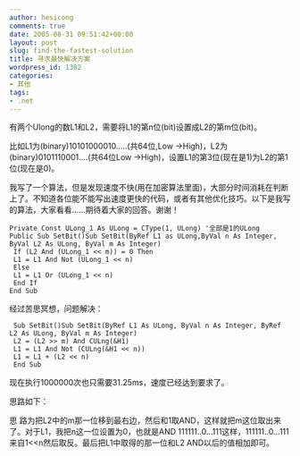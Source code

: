 ```yaml
---
author: hesicong
comments: true
date: 2005-08-31 09:51:42+00:00
layout: post
slug: find-the-fastest-solution
title: 寻求最快解决方案
wordpress_id: 1382
categories:
- 其他
tags:
- .net
---
```



有两个Ulong的数L1和L2，需要将L1的第n位(bit)设置成L2的第m位(bit)。

比如L1为(binary)10101000010.....(共64位,Low ->High)，L2为(binary)0101110001....(共64位Low ->High)，设置L1的第3位(现在是1)为L2的第1位(现在是0)。

我写了一个算法，但是发现速度不快(用在加密算法里面)，大部分时间消耗在判断上了。不知道各位能不能写出速度更快的代码，或者有其他优化技巧。以下是我写的算法，大家看看……期待着大家的回答。谢谢！

```
Private Const ULong_1 As ULong = CType(1, ULong) '全部是1的ULong
Public Sub SetBit()Sub SetBit(ByRef L1 as ULong,ByVal n As Integer, ByVal L2 As ULong, ByVal m As Integer)
 If (L2 And (ULong_1 << m)) = 0 Then
 L1 = L1 And Not (ULong_1 << n)
 Else
 L1 = L1 Or (ULong_1 << n)
 End If
End Sub
```

经过苦思冥想，问题解决：

```
 Sub SetBit()Sub SetBit(ByRef L1 As ULong, ByVal n As Integer, ByRef L2 As ULong, ByVal m As Integer)
 L2 = (L2 >> m) And CULng(&H1)
 L1 = L1 And Not (CULng(&H1 << n))
 L1 = L1 + (L2 << n)
 End Sub
```

现在执行1000000次也只需要31.25ms，速度已经达到要求了。

思路如下：

思 路为把L2中的m那一位移到最右边，然后和1取AND，这样就把m这位取出来了。对于L1，我把n这一位设置为0，也就是AND 111111..0...111这样，111111..0...111来自1<<n然后取反。最后把L1中取得的那一位和L2 AND以后的值相加即可。
